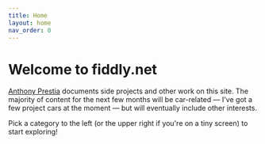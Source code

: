 ```yaml
---
title: Home
layout: home
nav_order: 0
---
```


# Welcome to fiddly.net
[Anthony Prestia](https://prestia.org) documents side projects and other work on this site. The majority of content for the next few months will be car-related — I've got a few project cars at the moment — but will eventually include other interests.

Pick a category to the left (or the upper right if you're on a tiny screen) to start exploring!

